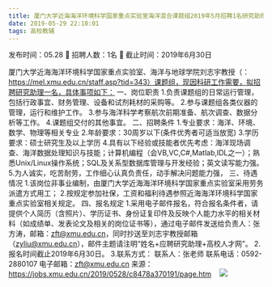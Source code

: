 ```yaml
---
title: 厦门大学近海海洋环境科学国家重点实验室海洋混合课题组2019年5月招聘1名研究助理启事
date: 2019-05-29 22:10:01
tags: 高校教辅
---
```

发布时间：05.28   🌟   招聘人数：1名   🌈   截止时间：2019年6月30日
<!-- more -->
厦门大学近海海洋环境科学国家重点实验室、海洋与地球学院刘志宇教授（：https://mel.xmu.edu.cn/staff.asp?tid=343）课题组，现因科研工作需要，拟招聘研究助理一名，具体事项如下：
一、岗位职责
1.负责课题组的日常运行管理，包括行政事宜、财务管理、设备和试剂耗材的采购等。
2.参与课题组各类仪器的管理，运行和维护工作。
3.参与海洋科学考察航次前期准备、航次调查、数据分析等工作。
4.课题组交付的其他事宜。
二、招聘条件
1.专业要求：海洋、环境、数学、物理等相关专业
2.年龄要求：30周岁以下(条件优秀者可适当放宽)
3.学历要求：硕士研究生及以上学历
4.具有以下经验或技能者优先考虑：海洋现场调查、海洋数据处理知识与技能；计算机编程（会VB,VC,C#,Matlab,IDL之一）；熟悉Unix/Linux操作系统；SQL及关系型数据库管理与开发经验；英文读写能力强。
5.为人诚实，吃苦耐劳，工作细心认真负责任，动手解决问题能力强，
三、待遇情况
1.该岗位非事业编制，由厦门大学近海海洋环境科学国家重点实验室采用劳务派遣方式用工；
2.按规定参加社保，工资和福利待遇参照近海海洋环境科学国家重点实验室相关规定。
四、报名规定
1.采用电子邮件报名，符合报名条件者，请提供个人简历（含照片）、学历证书、身份证复印件及反映个人能力水平的相关材料（如成绩单、发表论文及相关的岗位证书等），通过电子邮件发送给负责人：张方涛，邮箱：zft@xmu.edu.cn，同时抄送至刘志宇教授邮箱（zyliu@xmu.edu.cn），邮件主题请注明“姓名+应聘研究助理+高校人才网”。
2.报名时间截止2019年6月30日。
3.联系方式：
联系人：张老师
联系电话：0592-2880107
电子邮箱：zft@xmu.edu.cn
来源：
https://jobs.xmu.edu.cn/2019/0528/c8478a370191/page.htm
 
 ![](https://cdn.weiweiblog.cn/20181015134814.png)